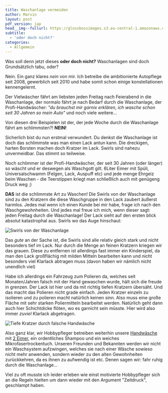 ```yaml
---
title: Waschanlage vermeiden
author: Marvin
layout: post
pdf_version: jap
head__img--fullurl: https://glossbossimages.s3.eu-central-1.amazonaws.com/headerimg/waschanlage.jpg
subtitle:
  - 'oder doch nicht?'
categories:
  - Allgemein
---
```


Was soll denn jetzt dieses __oder doch nicht?__ Waschanlagen sind doch Grundsätzlich tabu, oder?


Nein. Ein ganz klares _nein_ von mir. Ich betreibe die ambitionierte Autopflege seit 2008, gewerblich seit 2010 und habe somit schon einige konstellationen kennengelernt.


Der Vielwäscher fährt am liebsten jeden Freitag nach Feierabend in die Waschanlage, der normalo fährt je nach Bedarf durch die Waschanlage, der Profi-Handwäscher: _"du brauchst mir garnix erklären, ich wasche schon seit 30 Jahren so mein Auto"_ und noch viele weitere...


Von diesen drei Beispielen ist der, der jede Woche durch die Waschanlage fährt am schlimmsten?! __NEIN!__


Sicherlich bist du nun erstmal verwundert. Du denkst die Waschanlage ist doch das schlimmste was man einen Lack antun kann. Die dreckigen, harten Borsten machen doch Kratzer im Lack. Swirls sind nahezu unvermeidbar. 
Das stimmt so teilweise. 


Noch schlimmer ist der Profi-Handwäscher, der seit 30 Jahren (oder länger) so wäscht und er deswegen als Waschgott gilt.
6Liter Eimer mit Spüli, Universalschwamm (Felgen, Lack, Auspuff etc) und jede menge Ehrgeiz beim Waschen - die Teerstippen kriegt man schließlich auch mit genügeng Druck weg ;)


__DAS__ ist die schlimmste Art zu Waschen! Die Swirls von der Waschanlage sind zu den Kratzern die diese Waschgruppe in den Lack zaubert äußerst harmlos.
Jedes mal wenn ich einen Kunde bei mir habe, frage ich nach den Waschgewohnheiten. Und jedes mal freue ich mich, wenn dieser sagt: jeden Freitag durch die Waschanlage!
Der Lack sieht auf den ersten blick absolut katastrophal aus. Swirls wo das Auge hinschaut:


![Swirls von der Waschanlage](https://glossbossimages.s3.eu-central-1.amazonaws.com/marvin/dodgedurango/P1010436.JPG)


Das _gute_ an der Sache ist, die Swirls sind alle relativ gleich stark und nicht besonders tief im Lack. Nur durch die Menge an feinen Kratzern kriegen wir das grauen. Diese zu entfernen ist allerdings fast immer ein Kinderspiel, da man den Lack großflächig mit milden Mitteln bearbeiten kann und nicht besonders viel Klarlack abtragen muss (davon haben wir nämlich nicht unendlich viel)


Habe ich allerdings ein Fahrzeug zum Polieren da, welches seit Monaten/Jahren falsch mit der Hand gewaschen wurde, hält sich die freude in grenzen. Der Lack ist hier und da mit richtig tiefen Kratzern übersäht. Und das macht das Polieren nicht grade einfach. 
Jeden Kratzer einzeln zu isolieren und zu polieren macht natürlich keinen sinn. Also muss eine große Fläche mit sehr starken Poliermitteln bearbeitet werden. Natürlich geht dann auch hier Schichtdicke flöten, wo es garnicht sein müsste. Hier wird also immer _zuviel_ Klarlack abgetragen.


![Tiefe Kratzer durch falsche Handwäsche](https://glossbossimages.s3.eu-central-1.amazonaws.com/marvin/lotus_elise_orange/IMG_4674.jpg)


Also ganz klar, wir Hobbypfleger betreiben weiterhin unsere [Handwäsche](//glossboss.de/tipps-tricks/die-7-grundregeln-fuer-die-optimale-fahrzeugwaesche/) mit [2 Eimer](//glossboss.de/allgemein/die-grundausstattung-fuer-die-optimale-fahrzeugwaesche/), ein ordentliches Shampoo und ein weiches Mikrofasertrockentuch.
Unseren Freunden und Bekannten werden wir nicht ein Waschsystem aufzwingen, welches sie nach einer Wäsche sowieso nicht mehr anwenden, sondern wieder zu den alten Gewohnheiten zurückkehren, da es ihnen zu aufwendig ist etc. Denen sagen wir: fahr ruhig durch die Waschanlage...


Viel zu oft musste ich leider erleben wie einst motivierte Hobbypfleger sich an die Regeln hielten um dann wieder mit den Argument "Zeitdruck", geschlampt haben.


